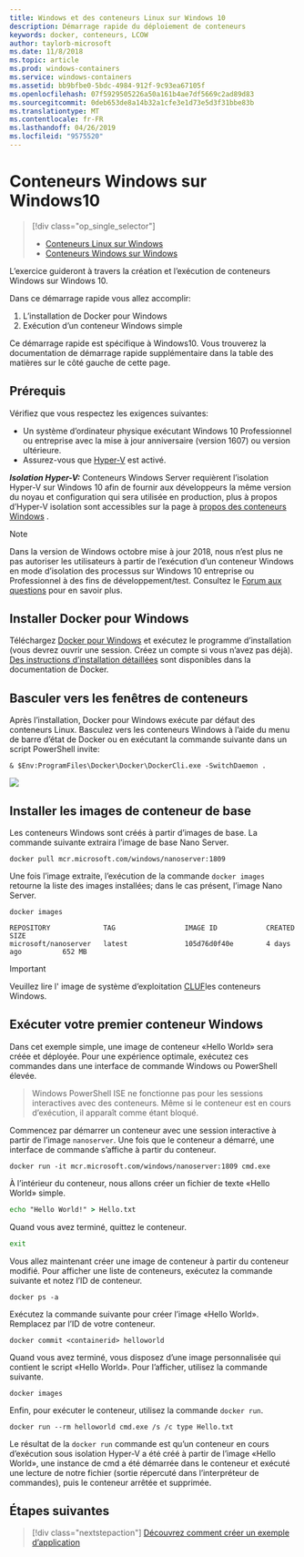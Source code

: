 ```yaml
---
title: Windows et des conteneurs Linux sur Windows 10
description: Démarrage rapide du déploiement de conteneurs
keywords: docker, conteneurs, LCOW
author: taylorb-microsoft
ms.date: 11/8/2018
ms.topic: article
ms.prod: windows-containers
ms.service: windows-containers
ms.assetid: bb9bfbe0-5bdc-4984-912f-9c93ea67105f
ms.openlocfilehash: 07f5929505226a50a161b4ae7df5669c2ad89d83
ms.sourcegitcommit: 0deb653de8a14b32a1cfe3e1d73e5d3f31bbe83b
ms.translationtype: MT
ms.contentlocale: fr-FR
ms.lasthandoff: 04/26/2019
ms.locfileid: "9575520"
---
```

# <a name="windows-containers-on-windows-10"></a>Conteneurs Windows sur Windows10

> [!div class="op_single_selector"]
> - [Conteneurs Linux sur Windows](quick-start-windows-10-linux.md)
> - [Conteneurs Windows sur Windows](quick-start-windows-10.md)

L’exercice guideront à travers la création et l’exécution de conteneurs Windows sur Windows 10.

Dans ce démarrage rapide vous allez accomplir:

1. L’installation de Docker pour Windows
2. Exécution d’un conteneur Windows simple

Ce démarrage rapide est spécifique à Windows10. Vous trouverez la documentation de démarrage rapide supplémentaire dans la table des matières sur le côté gauche de cette page.

## <a name="prerequisites"></a>Prérequis
Vérifiez que vous respectez les exigences suivantes:
- Un système d’ordinateur physique exécutant Windows 10 Professionnel ou entreprise avec la mise à jour anniversaire (version 1607) ou version ultérieure. 
- Assurez-vous que [Hyper-V](https://docs.microsoft.com/en-us/virtualization/hyper-v-on-windows/reference/hyper-v-requirements) est activé.

***Isolation Hyper-V:*** Conteneurs Windows Server requièrent l’isolation Hyper-V sur Windows 10 afin de fournir aux développeurs la même version du noyau et configuration qui sera utilisée en production, plus à propos d’Hyper-V isolation sont accessibles sur la page à [propos des conteneurs Windows](../about/index.md) .

> [!NOTE]
> Dans la version de Windows octobre mise à jour 2018, nous n’est plus ne pas autoriser les utilisateurs à partir de l’exécution d’un conteneur Windows en mode d’isolation des processus sur Windows 10 entreprise ou Professionnel à des fins de développement/test. Consultez le [Forum aux questions](../about/faq.md) pour en savoir plus.

## <a name="install-docker-for-windows"></a>Installer Docker pour Windows

Téléchargez [Docker pour Windows](https://store.docker.com/editions/community/docker-ce-desktop-windows) et exécutez le programme d’installation (vous devrez ouvrir une session. Créez un compte si vous n’avez pas déjà). [Des instructions d’installation détaillées](https://docs.docker.com/docker-for-windows/install) sont disponibles dans la documentation de Docker.

## <a name="switch-to-windows-containers"></a>Basculer vers les fenêtres de conteneurs

Après l’installation, Docker pour Windows exécute par défaut des conteneurs Linux. Basculez vers les conteneurs Windows à l’aide du menu de barre d’état de Docker ou en exécutant la commande suivante dans un script PowerShell invite:

```console
& $Env:ProgramFiles\Docker\Docker\DockerCli.exe -SwitchDaemon .
```

![](./media/docker-for-win-switch.png)

## <a name="install-base-container-images"></a>Installer les images de conteneur de base

Les conteneurs Windows sont créés à partir d’images de base. La commande suivante extraira l’image de base Nano Server.

```console
docker pull mcr.microsoft.com/windows/nanoserver:1809
```

Une fois l’image extraite, l’exécution de la commande `docker images` retourne la liste des images installées; dans le cas présent, l’image Nano Server.

```console
docker images

REPOSITORY             TAG                 IMAGE ID            CREATED             SIZE
microsoft/nanoserver   latest              105d76d0f40e        4 days ago          652 MB
```

> [!IMPORTANT]
> Veuillez lire l' image de système d’exploitation [CLUF](../images-eula.md)les conteneurs Windows.

## <a name="run-your-first-windows-container"></a>Exécuter votre premier conteneur Windows

Dans cet exemple simple, une image de conteneur «Hello World» sera créée et déployée. Pour une expérience optimale, exécutez ces commandes dans une interface de commande Windows ou PowerShell élevée.

> Windows PowerShell ISE ne fonctionne pas pour les sessions interactives avec des conteneurs. Même si le conteneur est en cours d’exécution, il apparaît comme étant bloqué.

Commencez par démarrer un conteneur avec une session interactive à partir de l’image `nanoserver`. Une fois que le conteneur a démarré, une interface de commande s’affiche à partir du conteneur.  

```console
docker run -it mcr.microsoft.com/windows/nanoserver:1809 cmd.exe
```

À l’intérieur du conteneur, nous allons créer un fichier de texte «Hello World» simple.

```cmd
echo "Hello World!" > Hello.txt
```   

Quand vous avez terminé, quittez le conteneur.

```cmd
exit
```

Vous allez maintenant créer une image de conteneur à partir du conteneur modifié. Pour afficher une liste de conteneurs, exécutez la commande suivante et notez l’ID de conteneur.

```console
docker ps -a
```

Exécutez la commande suivante pour créer l’image «Hello World». Remplacez <containerid> par l’ID de votre conteneur.

```console
docker commit <containerid> helloworld
```

Quand vous avez terminé, vous disposez d’une image personnalisée qui contient le script «Hello World». Pour l’afficher, utilisez la commande suivante.

```console
docker images
```

Enfin, pour exécuter le conteneur, utilisez la commande `docker run`.

```console
docker run --rm helloworld cmd.exe /s /c type Hello.txt
```

Le résultat de la `docker run` commande est qu’un conteneur en cours d’exécution sous isolation Hyper-V a été créé à partir de l’image «Hello World», une instance de cmd a été démarrée dans le conteneur et exécuté une lecture de notre fichier (sortie répercuté dans l’interpréteur de commandes), puis le conteneur arrêtée et supprimée.

## <a name="next-steps"></a>Étapes suivantes

> [!div class="nextstepaction"]
> [Découvrez comment créer un exemple d’application](./building-sample-app.md)
